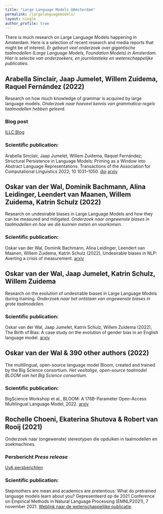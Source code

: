 ```yaml
---
title: "Large Language Models @Amsterdam"
permalink: /largelanguagemodels/
layout: single
author_profile: true
---
```


There is much research on Large Language Models happening in Amsterdam. Here is a selection of recent research and media reports that might be of interest.
*Er gebeurt veel onderzoek over gigantische taalmodellen (Large Language Models, Foundation Models)  in Amsterdam. Hier is selectie van onderzoekers, en journliastieke en wetenschappelijke publicaties.*

## Arabella Sinclair, Jaap Jumelet, Willem Zuidema, Raquel Fernández (2022)
Research on how much knowledge of grammar is acquired by large language models.
*Onderzoek naar hoeveel kennis van grammatica-regels taalmodellen hebben geleerd.*

### Blog post 
[ILLC Blog](https://resources.illc.uva.nl/illc-blog/probing-by-priming-what-do-large-language-models-know-about-grammar/)

### Scientific publication: 
Arabella Sinclair, Jaap Jumelet, Willem Zuidema, Raquel Fernández; Structural Persistence in Language Models: Priming as a Window into Abstract Language Representations. Transactions of the Association for Computational Linguistics 2022; 10 1031–1050. [doi](https://doi.org/10.1162/tacl_a_00504) [arxiv](https://arxiv.org/abs/2109.14989)


## Oskar van der Wal, Dominik Bachmann, Alina Leidinger, Leendert van Maanen, Willem Zuidema, Katrin Schulz (2022)
Research on undesirable biases in Large Language Models and how they can be measured and mitigated.
*Onderzoek naar ongewenste biases in taalmodellen en hoe we die kunnen meten en voorkomen.*

### Scientific publication:  
Oskar van der Wal, Dominik Bachmann, Alina Leidinger, Leendert van Maanen, Willem Zuidema, Katrin Schulz (2022), Undesirable biases in NLP: Averting a crisis of measurement. [arxiv](https://arxiv.org/abs/2211.13709)


## Oskar van der Wal, Jaap Jumelet, Katrin Schulz, Willem Zuidema 
Research on the evolution of undesirable biases in Large Language Models during training.
*Onderzoek naar het ontstaan van ongewenste biases in grote taalmodellen.*

### Scientific publication:  
Oskar van der Wal, Jaap Jumelet, Katrin Schulz, Willem Zuidema (2022), The Birth of Bias: A case study on the evolution of gender bias in an English language model. [arxiv](https://arxiv.org/abs/2207.10245)


## Oskar van der Wal & 390 other authors (2022)
The multilingual, open-source language model Bloom, created and trained by the Big Science consortium.
*Het veeltalige, open-source taalmodel BLOOM van het Big Science consortium.*

### Scientific publication: 
BigScience Workshop et al., BLOOM: A 176B-Parameter Open-Access Multilingual Language Model, 2022.
[arxiv](https://arxiv.org/abs/2211.05100)


## Rochelle Choeni, Ekaterina Shutova & Robert van Rooij (2021) 
Onderzoek naar (ongewenste) stereotypen die opduiken in taalmodellen en zoekmachines.

### Persbericht *Press release*
[UvA persberichten](https://www.uva.nl/content/nieuws/persberichten/2021/11/welke-stereotypen-zitten-ingebakken-in-ai-taalmodellen.html?origin=8geT2goFTZSNjbHsS7pkaQ)

### Scientific publication: 
Stepmothers are mean and academics are pretentious: What do pretrained language models learn about you? Gepresenteerd op de 2021 Conference on Empirical Methods in Natural Language Processing (EMNLP2021), 7 november 2021. [Weblink naar de wetenschappelijke publicatie](https://aclanthology.org/2021.emnlp-main.111/).



